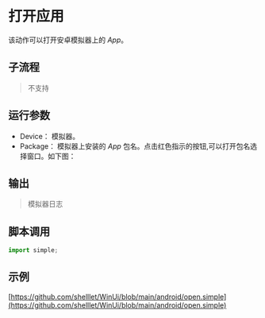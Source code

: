 # 打开应用 
该动作可以打开安卓模拟器上的 *App*。

## 子流程

> 不支持

## 运行参数


* Device： 模拟器。
* Package： 模拟器上安装的 *App* 包名。点击红色指示的按钮,可以打开包名选择窗口。如下图：

  

## 输出

> 模拟器日志

## 脚本调用

```python
import simple;


```

## 示例

[https://github.com/shelllet/WinUi/blob/main/android/open.simple](https://github.com/shelllet/WinUi/blob/main/android/open.simple)
